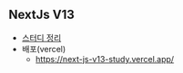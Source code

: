  
## NextJs V13
- [스터디 정리](https://github.com/MinJeung-Kim/NextJS-v13--Study/issues) 
- 배포(vercel)
   - https://next-js-v13-study.vercel.app/
 
